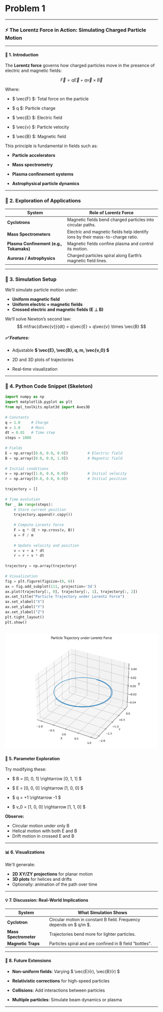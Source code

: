 # Problem 1

---

### ⚡ **The Lorentz Force in Action: Simulating Charged Particle Motion**

---

#### 📌 **1. Introduction**

The **Lorentz force** governs how charged particles move in the presence of electric and magnetic fields:

$$
\vec{F} = q\vec{E} + q\vec{v} \times \vec{B}
$$

Where:
- $ \vec{F} $: Total force on the particle

- $ q $: Particle charge

- $ \vec{E} $: Electric field

- $ \vec{v} $: Particle velocity

- $ \vec{B} $: Magnetic field


This principle is fundamental in fields such as:
- **Particle accelerators**

- **Mass spectrometry**

- **Plasma confinement systems**

- **Astrophysical particle dynamics**


---

### 🔬 **2. Exploration of Applications**

| System | Role of Lorentz Force |
|--------|------------------------|
| **Cyclotrons** | Magnetic fields bend charged particles into circular paths. |
| **Mass Spectrometers** | Electric and magnetic fields help identify ions by their mass-to-charge ratio. |
| **Plasma Confinement (e.g., Tokamaks)** | Magnetic fields confine plasma and control its motion. |
| **Auroras / Astrophysics** | Charged particles spiral along Earth’s magnetic field lines. |

---

### 🧪 **3. Simulation Setup**

We’ll simulate particle motion under:
- **Uniform magnetic field**
- **Uniform electric + magnetic fields**
- **Crossed electric and magnetic fields (E ⊥ B)**

We’ll solve Newton’s second law:
$$
m\frac{d\vec{v}}{dt} = q\vec{E} + q\vec{v} \times \vec{B}
$$

##### ✅ Features:
- Adjustable **$ \vec{E}, \vec{B}, q, m, \vec{v_0} $**

- 2D and 3D plots of trajectories

- Real-time visualization

---

### 🧮 **4. Python Code Snippet (Skeleton)**

```python
import numpy as np
import matplotlib.pyplot as plt
from mpl_toolkits.mplot3d import Axes3D

# Constants
q = 1.0     # Charge
m = 1.0     # Mass
dt = 0.01   # Time step
steps = 1000

# Fields
E = np.array([0.0, 0.0, 0.0])         # Electric field
B = np.array([0.0, 0.0, 1.0])         # Magnetic field

# Initial conditions
v = np.array([1.0, 0.0, 0.0])         # Initial velocity
r = np.array([0.0, 0.0, 0.0])         # Initial position

trajectory = []

# Time evolution
for _ in range(steps):
    # Store current position
    trajectory.append(r.copy())

    # Compute Lorentz force
    F = q * (E + np.cross(v, B))
    a = F / m

    # Update velocity and position
    v = v + a * dt
    r = r + v * dt

trajectory = np.array(trajectory)

# Visualization
fig = plt.figure(figsize=(8, 6))
ax = fig.add_subplot(111, projection='3d')
ax.plot(trajectory[:, 0], trajectory[:, 1], trajectory[:, 2])
ax.set_title("Particle Trajectory under Lorentz Force")
ax.set_xlabel("X")
ax.set_ylabel("Y")
ax.set_zlabel("Z")
plt.tight_layout()
plt.show()

```
![alt text](image.png)
---

#### 🔄 **5. Parameter Exploration**

Try modifying these:
- $ B = [0, 0, 1] \rightarrow [0, 1, 1] $

- $ E = [0, 0, 0] \rightarrow [1, 0, 0] $

- $ q = +1 \rightarrow -1 $

- $ v_0 = [1, 0, 0] \rightarrow [1, 1, 0] $


**Observe:**
- Circular motion under only B
- Helical motion with both E and B
- Drift motion in crossed E and B

---

#### 📊 **6. Visualizations**

We'll generate:
- **2D XY/ZY projections** for planar motion
- **3D plots** for helices and drifts
- Optionally: animation of the path over time

---

#### 💡 **7. Discussion: Real-World Implications**

| System | What Simulation Shows |
|--------|------------------------|
| **Cyclotron** | Circular motion in constant B field. Frequency depends on $ q/m $. |
| **Mass Spectrometer** | Trajectories bend more for lighter particles. |
| **Magnetic Traps** | Particles spiral and are confined in B field “bottles”. |

---

#### 🧠 **8. Future Extensions**

- **Non-uniform fields**:
 Varying $ \vec{E}(r), \vec{B}(r) $

- **Relativistic corrections** for high-speed particles

- **Collisions**: Add interactions between particles

- **Multiple particles**: Simulate beam dynamics or plasma

---

